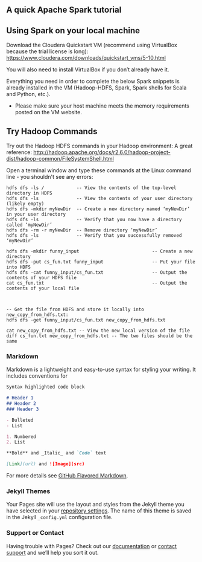 ## A quick Apache Spark tutorial

## Using Spark on your local machine

Download the Cloudera Quickstart VM (recommend using VirtualBox because the trial license is long):
  https://www.cloudera.com/downloads/quickstart_vms/5-10.html

You will also need to install VirtualBox if you don’t already have it.

Everything you need in order to complete the below Spark snippets is already installed in the VM (Hadoop-HDFS, Spark, Spark shells for Scala and Python, etc.).


* Please make sure your host machine meets the memory requirements posted on the VM website.


## Try Hadoop Commands

Try out the Hadoop HDFS commands in your Hadoop environment:
A great reference: http://hadoop.apache.org/docs/r2.6.0/hadoop-project-dist/hadoop-common/FileSystemShell.html

Open a terminal window and type these commands at the Linux command line - you shouldn't see any errors:
```
hdfs dfs -ls /            -- View the contents of the top-level directory in HDFS
hdfs dfs -ls              -- View the contents of your user directory (likely empty)
hdfs dfs -mkdir myNewDir  -- Create a new directory named ‘myNewDir’ in your user directory
hdfs dfs -ls              -- Verify that you now have a directory called ‘myNewDir’
hdfs dfs -rm -r myNewDir  -- Remove directory ‘myNewDir’
hdfs dfs -ls              -- Verify that you successfully removed ‘myNewDir’
```

```
hdfs dfs -mkdir funny_input                           -- Create a new directory
hdfs dfs -put cs_fun.txt funny_input                  -- Put your file into HDFS
hdfs dfs -cat funny_input/cs_fun.txt                  -- Output the contents of your HDFS file
cat cs_fun.txt                                        -- Output the contents of your local file



-- Get the file from HDFS and store it locally into new_copy_from_hdfs.txt: 
hdfs dfs -get funny_input/cs_fun.txt new_copy_from_hdfs.txt

cat new_copy_from_hdfs.txt -- View the new local version of the file 
diff cs_fun.txt new_copy_from_hdfs.txt -- The two files should be the same
```


### Markdown

Markdown is a lightweight and easy-to-use syntax for styling your writing. It includes conventions for

```markdown
Syntax highlighted code block

# Header 1
## Header 2
### Header 3

- Bulleted
- List

1. Numbered
2. List

**Bold** and _Italic_ and `Code` text

[Link](url) and ![Image](src)
```

For more details see [GitHub Flavored Markdown](https://guides.github.com/features/mastering-markdown/).

### Jekyll Themes

Your Pages site will use the layout and styles from the Jekyll theme you have selected in your [repository settings](https://github.com/satyajeetmaharana/blogspot/settings). The name of this theme is saved in the Jekyll `_config.yml` configuration file.

### Support or Contact

Having trouble with Pages? Check out our [documentation](https://help.github.com/categories/github-pages-basics/) or [contact support](https://github.com/contact) and we’ll help you sort it out.
